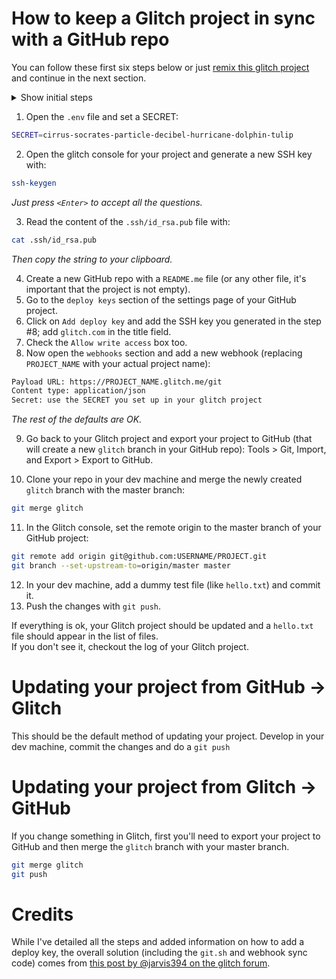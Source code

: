 # How to keep a Glitch project in sync with a GitHub repo

You can follow these first six steps below or just [remix this glitch project](https://glitch.com/~glitchub) and continue in the next section.

<details><summary>Show initial steps</summary>

1. Go to [glitch.com](http://glitch.com) and create a new `hello-express` app.
2. Open the `package.json` file and add the following packages:

  - `node-cmd`
  - `body-parser`

3. Open the `server.js` file and load the following libraries:

```js
const cmd = require('node-cmd');
const crypto = require('crypto'); 
const bodyParser = require('body-parser');
```

4. Look for `app.use(express.static('public'));` and add the following line below:

`app.use(bodyParser.json());`

5. Create a post endpoint to receive the GitHub webhook:

```js
const onWebhook = (req, res) => {
  let hmac = crypto.createHmac('sha1', process.env.SECRET);
  let sig  = `sha1=${hmac.update(JSON.stringify(req.body)).digest('hex')}`;

  if (req.headers['x-github-event'] === 'push' && sig === req.headers['x-hub-signature']) {
    cmd.run('chmod 777 ./git.sh'); 
    
    cmd.get('./git.sh', (err, data) => {  
      if (data) {
        console.log(data);
      }
      if (err) {
        console.log(err);
      }
    })

    cmd.run('refresh');
  }

  return res.sendStatus(200);
}

app.post('/git', onWebhook);
```

6. Create a `git.sh` file adding the following lines:

```bash
#/bin/sh

# Fetch the newest code
git fetch origin master

# Hard reset
git reset --hard origin/master

# Force pull
git pull origin master --force
```

*This file will be in charge of pulling the changes from your Github repo.*
</details>

1. Open the `.env` file and set a SECRET:

```bash
SECRET=cirrus-socrates-particle-decibel-hurricane-dolphin-tulip
```

2. Open the glitch console for your project and generate a new SSH key with:

```bash 
ssh-keygen
```

*Just press `<Enter>` to accept all the questions.*

3. Read the content of the `.ssh/id_rsa.pub` file with:

```bash 
cat .ssh/id_rsa.pub
```

*Then copy the string to your clipboard.*

4. Create a new GitHub repo with a `README.me` file (or any other file, it's important that the project is not empty).
5. Go to the `deploy keys` section of the settings page of your GitHub project.
6. Click on `Add deploy key` and add the SSH key you generated in the step #8; add `glitch.com` in the title field.
7. Check the `Allow write access` box too.
8. Now open the `webhooks` section and add a new webhook (replacing `PROJECT_NAME` with your actual project name):

```html
Payload URL: https://PROJECT_NAME.glitch.me/git
Content type: application/json
Secret: use the SECRET you set up in your glitch project
```
*The rest of the defaults are OK.*

9. Go back to your Glitch project and export your project to GitHub (that will create a new `glitch` branch in your GitHub repo): Tools > Git, Import, and Export > Export to GitHub.

10. Clone your repo in your dev machine and merge the newly created `glitch` branch with the master branch:

```bash 
git merge glitch
```

11. In the Glitch console, set the remote origin to the master branch of your GitHub project:

```bash
git remote add origin git@github.com:USERNAME/PROJECT.git
git branch --set-upstream-to=origin/master master
```

12. In your dev machine, add a dummy test file (like `hello.txt`) and commit it.
13. Push the changes with `git push`. 

If everything is ok, your Glitch project should be updated and a `hello.txt` file should appear in the list of files.   
If you don't see it, checkout the log of your Glitch project.

# Updating your project from GitHub → Glitch

This should be the default method of updating your project. Develop in your dev machine, commit the changes and do a `git push`

# Updating your project from Glitch → GitHub

If you change something in Glitch, first you'll need to export your project to GitHub and then merge the `glitch` branch with your master branch.

```bash 
git merge glitch
git push
```

# Credits

While I've detailed all the steps and added  information on how to add a deploy key, the overall solution (including the `git.sh` and webhook sync code) comes from [this post by @jarvis394 on the glitch forum](https://support.glitch.com/t/tutorial-how-to-auto-update-your-project-with-github/8124). 



